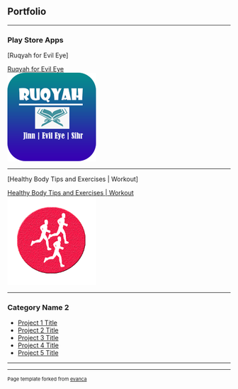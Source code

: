 ## Portfolio

---

### Play Store Apps 

[Ruqyah for Evil Eye]

<a href="https://play.google.com/store/apps/details?id=com.arham.soft.ruqyahforevileye" target="_blank">Ruqyah for Evil Eye</a> <br>
<img src="images/ruqyah_200.png?raw=true"/>

---
[Healthy Body Tips and Exercises | Workout]

<a href="https://play.google.com/store/apps/details?id=com.arham.soft.healthybodytips" target="_blank">Healthy Body Tips and Exercises | Workout</a> <br>
<img src="images/health_200.png?raw=true"/>

---


### Category Name 2

- [Project 1 Title](http://example.com/)
- [Project 2 Title](http://example.com/)
- [Project 3 Title](http://example.com/)
- [Project 4 Title](http://example.com/)
- [Project 5 Title](http://example.com/)

---




---
<p style="font-size:11px">Page template forked from <a href="https://github.com/evanca/quick-portfolio">evanca</a></p>
<!-- Remove above link if you don't want to attibute -->
